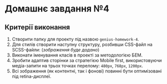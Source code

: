 # Домашнє завдання №4

## Критерії виконання


1. Створити папку для проекту під назвою `genius-homework-4`.
2. Для стилів створити наступну структуру, розбивши CSS-файл на SCSS-файли: (*зображення буде додано*)
3. Виконати іменування класів в проекті за методологією БЕМ.
4. Зробити адаптив сторінки за стратегією Mobile first, використовуючи медіа-запити на трьох точках перелому: `480px`, `768px`, `1200px`.
5. Всі зображення (як контентні, так і фонові) повинні бути оптимізовані під retina-дисплеї.
